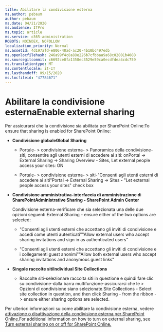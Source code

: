 ```yaml
---
title: Abilitare la condivisione esterna
ms.author: pebaum
author: pebaum
ms.date: 04/21/2020
ms.audience: ITPro
ms.topic: article
ms.service: o365-administration
ROBOTS: NOINDEX, NOFOLLOW
localization_priority: Normal
ms.assetid: 4d197afd-e806-40ad-ac20-4b10bc497edb
ms.openlocfilehash: 246a99f4c8a88e226b7cfbbaa9a68c02081b4088
ms.sourcegitcommit: c6692ce0fa1358ec3529e59ca0ecdfdea4cdc759
ms.translationtype: MT
ms.contentlocale: it-IT
ms.lasthandoff: 09/15/2020
ms.locfileid: "47784671"
---
```

# <a name="enable-external-sharing"></a><span data-ttu-id="ff762-102">Abilitare la condivisione esterna</span><span class="sxs-lookup"><span data-stu-id="ff762-102">Enable external sharing</span></span>

 <span data-ttu-id="ff762-103">Per assicurarsi che la condivisione sia abilitata per SharePoint Online:</span><span class="sxs-lookup"><span data-stu-id="ff762-103">To ensure that sharing is enabled for SharePoint Online:</span></span>
  
- <span data-ttu-id="ff762-104">**Condivisione globale**</span><span class="sxs-lookup"><span data-stu-id="ff762-104">**Global Sharing**</span></span>
    
  - <span data-ttu-id="ff762-105">Portale- \> condivisione esterna- \> Panoramica della condivisione-siti, consentire agli utenti esterni di accedere ai siti: on</span><span class="sxs-lookup"><span data-stu-id="ff762-105">Portal -\> External Sharing -\> Sharing Overview - Sites, Let external people access your sites: ON</span></span>
    
  - <span data-ttu-id="ff762-106">Portale- \> condivisione esterna- \> siti-"Consenti agli utenti esterni di accedere ai siti"</span><span class="sxs-lookup"><span data-stu-id="ff762-106">Portal -\> External Sharing -\> Sites - "Let external people access your sites" check box</span></span>
    
- <span data-ttu-id="ff762-107">**Condivisione amministrativa-interfaccia di amministrazione di SharePoint**</span><span class="sxs-lookup"><span data-stu-id="ff762-107">**Administrative Sharing - SharePoint Admin Center**</span></span>
    
    <span data-ttu-id="ff762-108">Condivisione esterna-verificare che sia selezionata una delle due opzioni seguenti:</span><span class="sxs-lookup"><span data-stu-id="ff762-108">External Sharing - ensure either of the two options are selected:</span></span>
    
  - <span data-ttu-id="ff762-109">"Consenti agli utenti esterni che accettano gli inviti di condivisione e accedi come utenti autenticati"</span><span class="sxs-lookup"><span data-stu-id="ff762-109">"Allow external users who accept sharing invitations and sign in as authenticated users"</span></span>
    
  - <span data-ttu-id="ff762-110">"Consenti agli utenti esterni che accettano gli inviti di condivisione e i collegamenti guest anonimi"</span><span class="sxs-lookup"><span data-stu-id="ff762-110">"Allow both external users who accept sharing invitations and anonymous guest links"</span></span>
    
- <span data-ttu-id="ff762-111">**Singole raccolte siti**</span><span class="sxs-lookup"><span data-stu-id="ff762-111">**Individual Site Collections**</span></span>
    
  - <span data-ttu-id="ff762-112">Raccolte siti-selezionare raccolta siti in questione e quindi fare clic su condivisione-dalla barra multifunzione-assicurarsi che le \> Opzioni di condivisione siano selezionate.</span><span class="sxs-lookup"><span data-stu-id="ff762-112">Site Collections - Select site collection in question, and then click Sharing - from the ribbon -\> ensure either sharing options are selected.</span></span>
    
<span data-ttu-id="ff762-113">Per ulteriori informazioni su come abilitare la condivisione esterna, vedere [attivazione o disattivazione della condivisione esterna per SharePoint Online.](https://go.microsoft.com/fwlink/?linkid=2047681&amp;clcid=0x409)</span><span class="sxs-lookup"><span data-stu-id="ff762-113">For additional information on how to turn on external sharing, see [Turn external sharing on or off for SharePoint Online.](https://go.microsoft.com/fwlink/?linkid=2047681&amp;clcid=0x409)</span></span>
  

